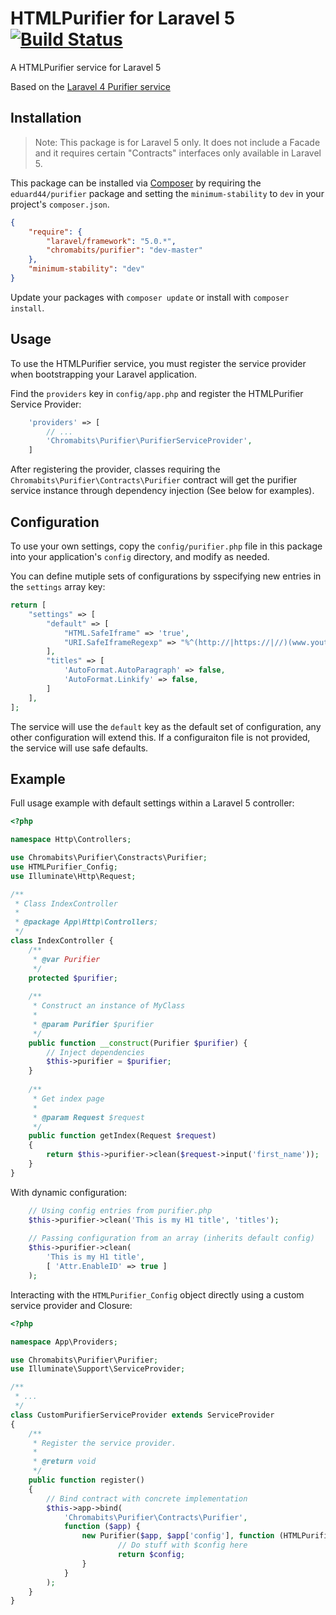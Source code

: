 # HTMLPurifier for Laravel 5 [![Build Status](https://travis-ci.org/eduard44/purifier.svg?branch=master)](https://travis-ci.org/eduard44/purifier)

A HTMLPurifier service for Laravel 5

Based on the [Laravel 4 Purifier service]((https://github.com/mewebstudio/purifier)) 

## Installation

> Note: This package is for Laravel 5 only. It does not include a Facade and it requires certain "Contracts" interfaces only available in Laravel 5. 

This package can be installed via [Composer](http://getcomposer.org) by requiring the `eduard44/purifier` package and setting the `minimum-stability` to `dev` in your project's `composer.json`.

```json
{
    "require": {
        "laravel/framework": "5.0.*",
        "chromabits/purifier": "dev-master"
    },
    "minimum-stability": "dev"
}
```

Update your packages with `composer update` or install with `composer install`.

## Usage

To use the HTMLPurifier service, you must register the service provider when bootstrapping your Laravel application.

Find the `providers` key in `config/app.php` and register the HTMLPurifier Service Provider:

```php
    'providers' => [
        // ...
        'Chromabits\Purifier\PurifierServiceProvider',
    ]
```

After registering the provider, classes requiring the `Chromabits\Purifier\Contracts\Purifier` contract will get the purifier service instance through dependency injection (See below for examples).

## Configuration

To use your own settings, copy the `config/purifier.php` file in this package into your application's `config` directory, and modify as needed.

You can define mutiple sets of configurations by sspecifying new entries in the `settings` array key:

```php
return [
    "settings" => [
        "default" => [
            "HTML.SafeIframe" => 'true',
            "URI.SafeIframeRegexp" => "%^(http://|https://|//)(www.youtube.com/embed/|player.vimeo.com/video/)%",
        ],
        "titles" => [
            'AutoFormat.AutoParagraph' => false,
            'AutoFormat.Linkify' => false,
        ]
    ],
];
```

The service will use the `default` key as the default set of configuration, any other configuration will extend this. If a configuraiton file is not provided, the service will use safe defaults.

## Example

Full usage example with default settings within a Laravel 5 controller:

```php
<?php

namespace Http\Controllers;

use Chromabits\Purifier\Constracts\Purifier;
use HTMLPurifier_Config;
use Illuminate\Http\Request;

/**
 * Class IndexController
 *
 * @package App\Http\Controllers;
 */
class IndexController {
	/**
	 * @var Purifier
	 */
	protected $purifier;
	
	/**
	 * Construct an instance of MyClass
	 *
	 * @param Purifier $purifier
	 */
	public function __construct(Purifier $purifier) {
		// Inject dependencies
		$this->purifier = $purifier;
	}
	
	/**
	 * Get index page
	 *
	 * @param Request $request
	 */
	public function getIndex(Request $request)
	{
		return $this->purifier->clean($request->input('first_name'));
	}
}
```

With dynamic configuration:

```php
	// Using config entries from purifier.php
	$this->purifier->clean('This is my H1 title', 'titles');
	
	// Passing configuration from an array (inherits default config)
	$this->purifier->clean(
		'This is my H1 title',
		[ 'Attr.EnableID' => true ]
	);
```

Interacting with the `HTMLPurifier_Config` object directly using a custom service provider and Closure:

```php
<?php

namespace App\Providers;

use Chromabits\Purifier\Purifier;
use Illuminate\Support\ServiceProvider;

/**
 * ...
 */
class CustomPurifierServiceProvider extends ServiceProvider
{
    /**
     * Register the service provider.
     *
     * @return void
     */
    public function register()
    {
        // Bind contract with concrete implementation
        $this->app->bind(
        	'Chromabits\Purifier\Contracts\Purifier',
        	function ($app) {
          		new Purifier($app, $app['config'], function (HTMLPurifier_Config $config) {
                		// Do stuff with $config here
                		return $config;
                }
            }
        );
    }
}
```
